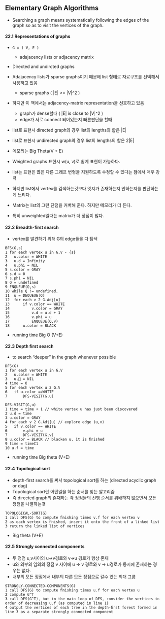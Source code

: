 ## Elementary Graph Algorithms
- Searching a graph means systematically following the edges of the graph so as to visit the vertices of the graph.

#### 22.1 Representations of graphs
- ```G = ( V, E )```
  - adajacency lists or adjacency matrix
- Directed and undircted graphs
- Adajacency lists가  sparse graphs이기 때문에 list 형태로 자료구조를 선택해서 사용하고 있음
  - sparse graphs ( |E| <= |V|^2 )

- 하지만 이 책에서는 adjacency-matrix representation을 선호하고 있음 
  - graph가 dense할때 ( |E| is close to |V|^2 )
  - edge가 서로 connect 되어있는지 빠른판단을 할때

- list로 표현시 directed graph의 경우 list의 lengths의 합은 |E|
- list로 표현시 undirected graph의 경우 list의 lengths의 합은 2|E|
- 메모리는 Big Theta(V + E)
- Weighted graphs 표현시 w(u, v)로 쉽게 표현이 가능하다.
- list는 표현은 많은 다른 그래프 변형을 지원하도록 수정할 수 있다는 점에서 매우 강력
- 하지만 list에서 vertex를 검색하는것보다 엣지가 존재하는지 안하는지를 판단하는게 느리다.

- Matrix는 list의 그런 단점을 커버해 준다. 하지만 메모리가 더 든다.
- 특히 unweighted일때는 matrix가 더 장점이 많다.


#### 22.2 Breadth-first search
- vertex를 발견하기 위해 G의 edge들을 다 탐색

```
BFS(G,s) 
1 for each vertex u in G.V - {s}
2   u.color = WHITE 
3   u.d = Infinity 
4   u.phi = NIL 
5 s.color = GRAY 
6 s.d = 0 
7 s.phi = NIL 
8 Q = undefined 
9 ENQUEUE(Q,s) 
10 while Q != undefined, 
11  u = DEQUEUE(Q) 
12  for each v 2 G.Adj[u] 
13      if v.color == WHITE 
14          v.color = GRAY 
15          v.d = u.d + 1 
16          v.phi = u 
17          ENQUEUE(Q,v) 
18      u.color = BLACK
```
- running time Big O (V+E)

#### 22.3 Depth first search
- to search “deeper” in the graph whenever possible
```
DFS(G) 
1 for each vertex u in G.V 
2   u.color = WHITE 
3   u. = NIL 
4 time = 0 
5 for each vertex u 2 G.V 
6   if u.color ==WHITE 
7       DFS-VISIT(G,u)

DFS-VISIT(G,u) 
1 time = time + 1 // white vertex u has just been discovered 
2 u.d = time 
3 u.color = GRAY 
4 for each v 2 G.Adj[u] // explore edge (u,v) 
5   if v.color == WHITE 
6       v.phi = u 
7       DFS-VISIT(G,v) 
8 u.color = BLACK // blacken u, it is ﬁnished 
9 time = timeC1
10 u.f = time 
```
- running time Big theta (V+E)

#### 22.4 Topological sort
- depth-first search를 써서 topological sort를 하는 (directed acyclic graph or dag)
- Topological sort란 어떤일을 하는 순서를 찾는 알고리즘
- 즉 directed graph의 존재하는 각 정점들의 선행 순서를 위배하지 않으면서 모든 정점을 나열하는것

```
TOPOLOGICAL-SORT(G)
1 call DFS(G) to compute ﬁnishing times v.f for each vertex v 
2 as each vertex is ﬁnished, insert it onto the front of a linked list 
3 return the linked list of vertices
```
- Big theta (V+E)

#### 22.5 Strongly connected components
- 두 정점 u,v사이의 u->v경로와 v->u 경로가 항상 존재
- u와 외부의 임의의 정점 v 사이에 u -> v 경로와 v -> u경로가 동시에 존재하는 경우는 없다.
- 내부의 모든 정점에서 내부의 다른 모든 정점으로 갈수 있는 최대 그룹
```
STRONGLY-CONNECTED-COMPONENTS(G) 
1 call DFS(G) to compute ﬁnishing times u.f for each vertex u 
2 compute G^T 
3 call DFS(G^T), but in the main loop of DFS, consider the vertices in order of decreasing u.f (as computed in line 1) 
4 output the vertices of each tree in the depth-ﬁrst forest formed in line 3 as a separate strongly connected component 
```
